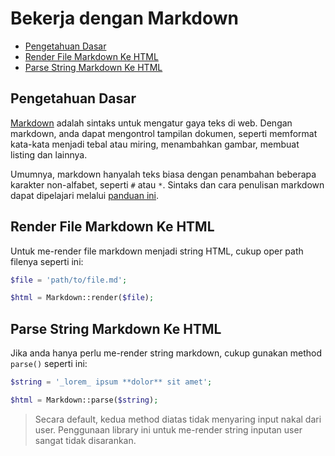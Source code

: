 # Bekerja dengan Markdown

<!-- MarkdownTOC autolink="true" autoanchor="true" levels="2,3" bracket="round" lowercase="only_ascii" -->

- [Pengetahuan Dasar](#pengetahuan-dasar)
- [Render File Markdown Ke HTML](#render-file-markdown-ke-html)
- [Parse String Markdown Ke HTML](#parse-string-markdown-ke-html)

<!-- /MarkdownTOC -->


<a id="pengetahuan-dasar"></a>
## Pengetahuan Dasar

[Markdown](http://daringfireball.net/projects/markdown/) adalah sintaks untuk mengatur gaya teks di web.
Dengan markdown, anda dapat mengontrol tampilan dokumen, seperti memformat kata-kata menjadi tebal
atau miring, menambahkan gambar, membuat listing dan lainnya.

Umumnya, markdown hanyalah teks biasa dengan penambahan beberapa karakter non-alfabet, seperti `#` atau `*`.
Sintaks dan cara penulisan markdown dapat dipelajari melalui
[panduan ini](daringfireball.net/projects/markdown/syntax).


<a id="render-file-markdown-ke-html"></a>
## Render File Markdown Ke HTML

Untuk me-render file markdown menjadi string HTML, cukup oper path filenya seperti ini:

```php
$file = 'path/to/file.md';

$html = Markdown::render($file);
```


<a id="parse-string-markdown-ke-html"></a>
## Parse String Markdown Ke HTML

Jika anda hanya perlu me-render string markdown, cukup gunakan method `parse()` seperti ini:

```php
$string = '_lorem_ ipsum **dolor** sit amet';

$html = Markdown::parse($string);
```

> Secara default, kedua method diatas tidak menyaring input nakal dari user.
  Penggunaan library ini untuk me-render string inputan user sangat tidak disarankan.
